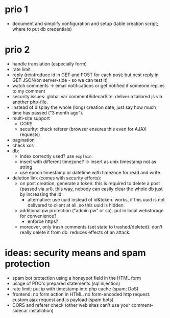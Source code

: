 # prio 1 

- document and simplify configuration and setup (table creation script; where to put db credentials)

# prio 2

- handle translation (especially form)
- rate limit
- reply (reintroduce id in GET and POST for each post; but nest reply in GET JSON/on server-side - so we can test it)
- watch comments -> email notifications or get notified if someone replies to my comment 
- security issues: global var commentSidecarSite. deliver a tailored js via another php-file.
- instead of display the whole (long) creation date, just say how much time has passed ("3 month ago"). 
- multi-site support
    - CORS
    - security: check referer (browser ensures this even for AJAX requests)
- pagination
- check xss 
- db:
    - index correctly used? use `explain`.
    - insert with different timezone? -> insert as unix timestamp not as string
    - use epoch timestamp or datetime with timezone for read and write
- deletion link (comes with security efforts): 
    - on post creation, generate a token. this is required to delete a post (passed via url). this way, nobody can easily clear the whole db just by increasing the id.
        - alternative: use uuid instead of id&token. works, if this uuid is not delivered to client at all. so this uuid is hidden.
    - additional pw protection ("admin pw" or so). put in local webstorage for convenience?
        - enforce https?
    - moreover, only trash comments (set state to trashed/deleted). don't really delete it from db. reduces effects of an attack.

# ideas: security means and spam protection

- spam bot protection using a honeypot field in the HTML form
- usage of PDO's prepared statements (sql injection)
- rate limit: put ip with timestamp into php cache (spam; DoS)
- frontend: no form action in HTML. no form-encoded http request. custom ajax request and js payload (spam bots)
- CORS and referer check (other web sites can't use your comment-sidecar installation)